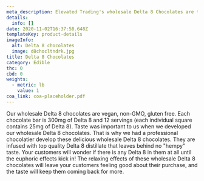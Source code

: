 ```yaml
---
meta_description: Elevated Trading's wholesale Delta 8 Chocolates are the only...
details:
  info: []
date: 2020-11-02T16:37:58.648Z
templateKey: product-details
imageInfo:
  alt: Delta 8 chocolates
  image: d8chocltndrk.jpg
title: Delta 8 Chocolates
category: Edible
thc: 0
cbd: 0
weights:
  - metric: lb
    value: 1
coa_link: coa-placeholder.pdf
---
```

Our wholesale Delta 8 chocolates are vegan, non-GMO, gluten free. Each chocolate bar is 300mg of Delta 8 and 12 servings (each individual square contains 25mg of Delta 8). Taste was important to us when we developed our wholesale Delta 8 chocolates. That is why we had a professional chocolatier develop these delicious wholesale Delta 8 chocolates. They are infused with top quality Delta 8 distillate that leaves behind no "hempy" taste. Your customers will wonder if there is any Delta 8 in them at all until the euphoric effects kick in! The relaxing effects of these wholesale Delta 8 chocolates will leave your customers feeling good about their purchase, and the taste will keep them coming back for more.